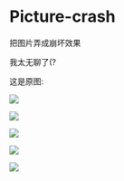 # Picture-crash
把图片弄成崩坏效果

我太无聊了(?

这是原图:

![](/0.gif)

![](/1.gif)

![](/2.gif)

![](/3.gif)

![](/4.gif)

